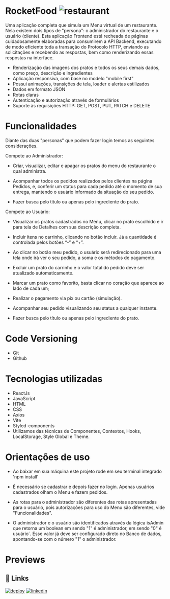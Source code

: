 
# RocketFood ![restaurant](https://cdn-icons-png.flaticon.com/128/2311/2311475.png)
Uma aplicação completa que simula um Menu virtual de um restaurante. Nela existem dois tipos de "persona": o administrador do restaurante e o usuário (cliente).
Esta aplicação Frontend está recheada de páginas cuidadosamente elaboradas para consumirem a API Backend, executando de modo eficiente toda a transação do Protocolo HTTP, enviando as solicitações e recebendo as respostas, bem como renderizando essas respostas na interface.
- Renderização das imagens dos pratos e todos os seus demais dados, como preço, descrição e ingredientes
- Aplicação responsiva, com base no modelo "mobile first"
- Possui animações, transições de tela, loader e alertas estilizados
- Dados em formato JSON
- Rotas claras
- Autenticação e autorização através de formulários
- Suporte às requisições HTTP: GET, POST, PUT, PATCH e DELETE

# Funcionalidades
Diante das duas "personas" que podem fazer login temos as seguintes considerações.

Compete ao Administrador:
- Criar, visualizar, editar e apagar os pratos do menu do restaurante o qual administra.

- Acompanhar todos os pedidos realizados pelos clientes na página Pedidos, e, conferir um status para cada pedido até o momento de sua entrega, mantendo o usuário informado da situação do seu pedido.

- Fazer busca pelo título ou apenas pelo ingrediente do prato.

Compete ao Usuário:
- Visualizar os pratos cadastrados no Menu, clicar no prato escolhido e ir para tela de Detalhes com sua descrição completa.

- Incluir itens no carrinho, clicando no botão incluir. Já a quantidade é controlada pelos botões “-” e “+”.

- Ao clicar no botão meu pedido, o usuário será redirecionado para uma tela onde irá ver o seu pedido, a soma e os métodos de pagamento.

- Excluir um prato do carrinho e o valor total do pedido deve ser atualizado automaticamente.

- Marcar um prato como favorito, basta clicar no coração que aparece ao lado de cada um;

- Realizar o pagamento via pix ou cartão (simulação).

- Acompanhar seu pedido visualizando seu status a qualquer instante.

- Fazer busca pelo título ou apenas pelo ingrediente do prato.

# Code Versioning
- Git
- Github

# Tecnologias utilizadas
- ReactJs
- JavaScript
- HTML
- CSS
- Axios
- Vite
- Styled-components
- Utilizamos das técnicas de Componentes, Contextos, Hooks, LocalStorage, Style Global e Theme.

# Orientações de uso
- Ao baixar em sua máquina este projeto rode em seu terminal integrado 'npm install'

- É necessário se cadastrar e depois fazer no login. Apenas usuários cadastrados olham o Menu e fazem pedidos.

- As rotas para o administrador são diferentes das rotas apresentadas para o usuário, pois autorizações para uso do Menu são diferentes, vide "Funcionalidades".

- O administrador e o usuário são identificados através da lógica isAdmin que retorna um boolean em sendo "1" é administrador, em sendo "0" é usuário´. Esse valor já deve ser configurado direto no Banco de dados, apontando-se com o número "1" o administrador.
# Previews





## 🔗 Links
[![deploy](https://img.shields.io/badge/deploy-00BFFF?style=for-the-badge&logo=cloud&logoColor=white)](https://rocketfood2023.netlify.app)
[![linkedin](https://img.shields.io/badge/linkedin-0A66C2?style=for-the-badge&logo=linkedin&logoColor=white)](https://www.linkedin.com/)


